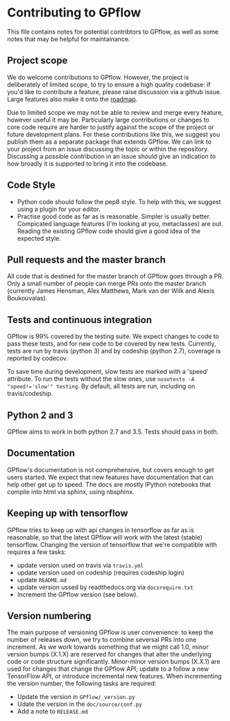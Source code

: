 # Contributing to GPflow
This file contains notes for potential contribtors to GPflow, as well as some notes that may be helpful for maintainance.

## Project scope
We do welcome contributions to GPflow. However, the project is deliberately of limited scope, to try to ensure a high quality codebase: if you'd like to contribute a feature, please raise discussion via a github issue. Large features also make it onto the [roadmap](roadmap.md).

Due to limited scope we may not be able to review and merge every feature, however useful it may be. Particularly large contributions or changes to core code require are harder to justify against the scope of the project or future development plans. For these contributions like this, we suggest you publish them as a separate package that extends GPflow. We can link to your project from an issue discussing the topic or within the repository. Discussing a possible contribution in an issue should give an indication to how broadly it is supported to bring it into the codebase.

## Code Style
 - Python code should follow the pep8 style. To help with this, we suggest using a plugin for your editor. 
 - Practise good code as far as is reasonable. Simpler is usually better. Compicated language features (I'm looking at you, metaclasses) are out. Reading the existing GPflow code should give a good idea of the expected style.

## Pull requests and the master branch
All code that is destined for the master branch of GPflow goes through a PR. Only a small number of people can merge PRs onto the master branch (currently James Hensman, Alex Matthews, Mark van der Wilk and Alexis Boukouvalas). 

## Tests and continuous integration
GPflow is 99% covered by the testing suite. We expect changes to code to pass these tests, and for new code to be covered by new tests. Currently, tests are run by travis (python 3) and by codeship (python 2.7), coverage is reported by codecov. 

To save time during development, slow tests are marked with a 'speed' attribute. To run the tests without the slow ones, use `nosetests -A "speed!='slow'" testing`. By default, all tests are run, including on travis/codeship.

## Python 2 and 3
GPflow aims to work in both python 2.7 and 3.5. Tests should pass in both. 

## Documentation
GPflow's documentation is not comprehensive, but covers enough to get users started. We expect that new features have documentation that can help other get up to speed. The docs are mostly IPython notebooks that compile into html via sphinx, using nbsphinx.

## Keeping up with tensorflow
GPflow tries to keep up with api changes in tensorflow as far as is reasonable, so that the latest GPflow will work with the latest (stable) tensorflow. Changing the version of tensorflow that we're compatible with requires a few tasks:
 - update version used on travis via `travis.yml`
 - update version used on codeship (requires codeship login)
 - update `README.md`
 - update version ussed by readthedocs.org via `docsrequire.txt`
 - Increment the GPflow version (see below). 

## Version numbering
The main purpose of versioning GPflow is user convenience: to keep the number of releases down, we try to combine seversal PRs into one increment. As we work towards something that we might call 1.0, minor version bumps (X.1.X) are reserved for changes that alter the underlying code or code structure significantly. Minor-minor version bumps (X.X.1) are used for changes that change the GPflow API, update to a follow a new TensorFlow API, or introduce incremental new features.
When incrementing the version number, the following tasks are required:
 - Update the version in `GPflow/_version.py`
 - Udate the version in the `doc/source/conf.py`
 - Add a note to `RELEASE.md`

